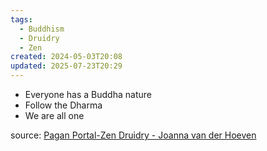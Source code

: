 ```yaml
---
tags:
  - Buddhism
  - Druidry
  - Zen
created: 2024-05-03T20:08
updated: 2025-07-23T20:29
---
```

- Everyone has a Buddha nature
- Follow the Dharma
- We are all one

source: [Pagan Portal-Zen Druidry - Joanna van der Hoeven](Books/Pagan%20Portal-Zen%20Druidry%20-%20Joanna%20van%20der%20Hoeven.md)